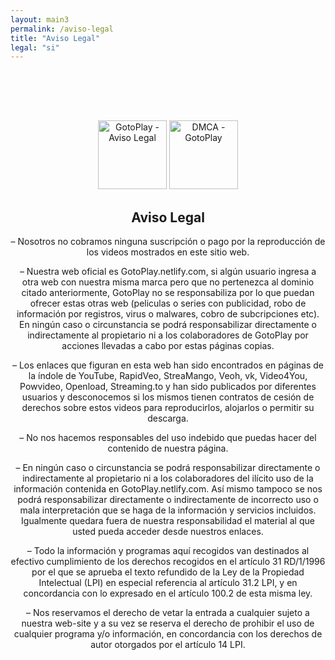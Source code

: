 ```yaml
---
layout: main3
permalink: /aviso-legal
title: "Aviso Legal"
legal: "si"
---
```



<div class="container" style="padding-top:80px;">
 <div class="row">
                <div class="col-md-1 col-xs-12 col-lg-1">
                </div>
        <div class="col-md-10 col-xs-12 col-lg-10">
                <div  align="center">
                  <img itemprop="image" style="width: 110px;" class="img-rounded" src="https://res.cloudinary.com/dzsurdpyq/image/upload/v1577077840/logogo-min.png" alt="GotoPlay - Aviso Legal">
                   <img itemprop="image" style="width: 110px;" class="img-rounded" src=" https://res.cloudinary.com/imbriitneysam/image/upload/v1540771100/DMCA-min.jpg" alt="DMCA - GotoPlay">
                </div>
                <div class="col-md-12 col-xs-12 col-lg-12" align="center">
                    <h2 class="top_parrafo "> Aviso Legal </h2>
                </div>
                <div class="col-md-12 col-xs-12 col-lg-12" align="center">
                    <p class="parrafo"> – Nosotros no cobramos ninguna suscripción o pago por la reproducción de los videos mostrados en este sitio web.</p>
                    <p class="parrafo"> – Nuestra web oficial es GotoPlay.netlify.com, si algún usuario ingresa a otra web con nuestra misma marca pero que no pertenezca al dominio citado anteriormente, GotoPlay no se responsabiliza por lo que puedan ofrecer estas otras web (peliculas o series con publicidad, robo de información por registros, virus o malwares, cobro de subcripciones etc). En ningún caso o circunstancia se podrá responsabilizar directamente o indirectamente al propietario ni a los colaboradores de GotoPlay por acciones llevadas a cabo por estas páginas copias. </p>
                    <p class="parrafo"> – Los enlaces que figuran en esta web han sido encontrados en páginas de la índole de YouTube, RapidVeo, StreaMango, Veoh, vk, Video4You, Powvideo, Openload, Streaming.to y han sido publicados por diferentes usuarios y desconocemos si los mismos tienen contratos de cesión de derechos sobre estos videos para reproducirlos, alojarlos o permitir su descarga.</p>
                    <p class="parrafo"> – No nos hacemos responsables del uso indebido que puedas hacer del contenido de nuestra página.</p>
                    <p class="parrafo"> – En ningún caso o circunstancia se podrá responsabilizar directamente o indirectamente al propietario ni a los colaboradores del ilícito uso de la información contenida en GotoPlay.netlify.com. Así mismo tampoco se nos podrá responsabilizar directamente o indirectamente de incorrecto uso o mala interpretación que se haga de la información y servicios incluidos. Igualmente quedara fuera de nuestra responsabilidad el material al que usted pueda acceder desde nuestros enlaces.</p>
                    <p class="parrafo"> – Todo la información y programas aquí recogidos van destinados al efectivo cumplimiento de los derechos recogidos en el artículo 31 RD/1/1996 por el que se aprueba el texto refundido de la Ley de la Propiedad Intelectual (LPI) en especial referencia al artículo 31.2 LPI, y en concordancia con lo expresado en el artículo 100.2 de esta misma ley.</p>
                    <p class="parrafo"> – Nos reservamos el derecho de vetar la entrada a cualquier sujeto a nuestra web-site y a su vez se reserva el derecho de prohibir el uso de cualquier programa y/o información, en concordancia con los derechos de autor otorgados por el artículo 14 LPI.</p>
                </div>
        </div>
        <div class="col-md-1 col-xs-12 col-lg-1"> </div>
     
</div>

</div>



























</div>




